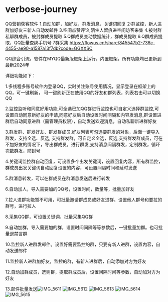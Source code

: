 # verbose-journey
QQ营销获客软件 1.自动加群，加好友，群发消息，关键词回复 2:群监控，新人进群加好友三新人自动发邮件 3.空间点赞评论,陌生人留痕进空间访客来集 4.被封群私聊群成员，被封群成员提取 5.Q群成员变动数据统计，群成员提取 6.Q群成员提取，QQ批量查绑手机号 7群采集 https://flowus.cn/share/845547b2-736c-4455-ae90-a1587a13f7db?code=GGXXSC

QQ综合引流。软件在MYQQ最新版框架上运行，内置框架，所有功能均已更新到最新2024年

详细功能如下：

1.多线程多账号软件内登录QQ，实时关注账号使用情况，显示登录在框架上的QQ，可一键刷新， 可一键刷新正在使用QQ的好友和群列表，列表右击可以切换QQ

2.监控监听和同意好用功能,可全选已加QQ群进行监控也可自定义选择群监控,可设置自动同意新好友的申请,同意好友后自动设置时间间隔和内容发消息,群设置进群后自动同意进群（需管理员权限），自动发送欢迎消息，自动私聊新进群好友

3.群发群、群发好友、群发群成员,好友列表可勾选要群发的对象，后面一键导入群发，支持全选、反选, 支持群发群，可自定义全选，反选,支持群发群成员，可在不加好友的情况下，导出群成员，进行群发,支持消息间隔群发，定制群发，循环次数群发，防封号

4.关键词监控群自动回复，可设置多个出发关键词，设置回复内容，所有群监控，群成员出发关键词自动回复设置的内容，可设置间隔时间和延时发送

5.群消息转发，可以在群成员在群消息发送后进行转发

6.自动加人，导入需要加的QQ号，设置时间，数量等，批量加好友

7.拉人进群功能暂不可用，可批量邀请群成员或好友进群。设置他人群号和要拉的群号，进行拉人

8.采集QQ群，可设置关键词，批量采集QQ群

9.自动加群，导入需要加的群，设置时间间隔等等参数后，一键批量加群。也可批量退禁言群

10.监控新人进群发邮件。设置好需要监控的群，只要有新人进群，设置内容，自动发送邮件

11.监控新人进群加好友，监控的群，有新人进群后，自动添加对方为好友

12.自动加群成员，选则群，提取群成员后，设置间隔时间等参数，自动加对方为好友

13.邮件批量发送![IMG_5611](https://github.com/user-attachments/assets/59a4ae28-0fbf-459d-bf8e-a53dd4fad0fa)
![IMG_5612](https://github.com/user-attachments/assets/5403d7e8-1858-42bc-b324-d53d0fcd4cf5)
![IMG_5613](https://github.com/user-attachments/assets/7cd2a2a2-b6f1-47ac-94bb-ffcbe67ee7ca)
![IMG_5614](https://github.com/user-attachments/assets/bf8eeb1d-08f2-4a63-8333-9cb16d3ce2e9)
![IMG_5615](https://github.com/user-attachments/assets/fcf7498d-e84c-4639-a101-533a36377a7f)
